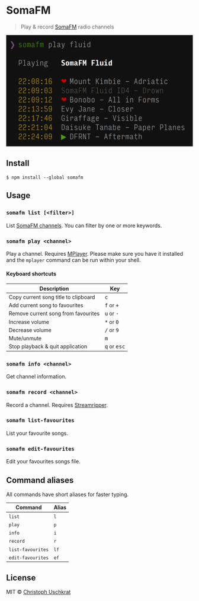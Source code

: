 # SomaFM

> Play & record [SomaFM](https://somafm.com) radio channels

![](screenshot.png)


## Install

```
$ npm install --global somafm
```


## Usage

### `somafm list [<filter>]`

List [SomaFM channels](https://somafm.com/listen/). You can filter by one or more keywords.

### `somafm play <channel>`

Play a channel. Requires [MPlayer](https://mplayerhq.hu). Please make sure you have it installed and the `mplayer` command can be run within your shell.

#### Keyboard shortcuts

Description                          | Key
------------------------------------ | ------------------------------
Copy current song title to clipboard | <kbd>c</kbd>
Add current song to favourites       | <kbd>f</kbd> or <kbd>+</kbd>
Remove current song from favourites  | <kbd>u</kbd> or <kbd>-</kbd>
Increase volume                      | <kbd>*</kbd> or <kbd>0</kbd>
Decrease volume                      | <kbd>/</kbd> or <kbd>9</kbd>
Mute/unmute                          | <kbd>m</kbd>
Stop playback & quit application     | <kbd>q</kbd> or <kbd>esc</kbd>

### `somafm info <channel>`

Get channel information.

### `somafm record <channel>`

Record a channel. Requires [Streamripper](http://streamripper.sourceforge.net).

### `somafm list-favourites`

List your favourite songs.

### `somafm edit-favourites`

Edit your favourites songs file.


## Command aliases

All commands have short aliases for faster typing.

Command           | Alias
----------------- | -----
`list`            | `l`
`play`            | `p`
`info`            | `i`
`record`          | `r`
`list-favourites` | `lf`
`edit-favourites` | `ef`


## License

MIT © [Christoph Uschkrat](https://c.uschkrat.com)
